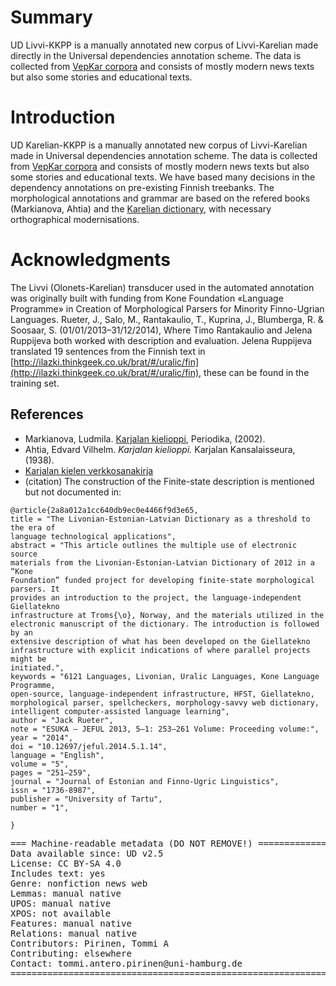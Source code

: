 # Summary

UD Livvi-KKPP is a manually annotated new corpus of Livvi-Karelian made directly
in the Universal dependencies annotation scheme. The data is collected from
[VepKar corpora](http://dictorpus.krc.karelia.ru/en/corpus/text) and consists of
mostly modern news texts but also some stories and educational texts.


# Introduction

UD Karelian-KKPP is a manually annotated new corpus of Livvi-Karelian made in
Universal dependencies annotation scheme. The data is collected from
[VepKar corpora](http://dictorpus.krc.karelia.ru/en/corpus/text) and consists of
mostly modern news texts but also some stories and educational texts. We have
based many decisions in the dependency annotations on pre-existing
Finnish treebanks. The morphological annotations and grammar are based on the
refered books (Markianova, Ahtia) and the [Karelian
dictionary](http://kaino.kotus.fi/cgi-bin/kks/karjala.cgi), with necessary
orthographical modernisations.


# Acknowledgments

The Livvi (Olonets-Karelian) transducer used in the automated annotation was
originally built with funding from Kone Foundation «Language Programme» in
Creation of Morphological Parsers for Minority Finno-Ugrian Languages. Rueter,
J., Salo, M., Rantakaulio, T., Kuprina, J., Blumberga, R. & Soosaar, S.
(01/01/2013–31/12/2014), Where Timo Rantakaulio and Jelena Ruppijeva both worked
with description and evaluation.  Jelena Ruppijeva translated 19 sentences from
the Finnish text in
[http://ilazki.thinkgeek.co.uk/brat/#/uralic/fin](http://ilazki.thinkgeek.co.uk/brat/#/uralic/fin),
these can be found in the training set.

## References

* Markianova, Ludmila. [Karjalan
  kielioppi](https://opastajat.net/opastus/opastus.html), Periodika, (2002).
* Ahtia, Edvard Vilhelm. *Karjalan kielioppi.* Karjalan Kansalaisseura, (1938).
* [Karjalan kielen
   verkkosanakirja](http://kaino.kotus.fi/cgi-bin/kks/kks_etusivu.cgi)
* (citation)
The construction of the Finite-state description is mentioned but not documented in:

```
@article{2a8a012a1cc640db9ec0e4466f9d3e65,
title = "The Livonian-Estonian-Latvian Dictionary as a threshold to the era of
language technological applications",
abstract = "This article outlines the multiple use of electronic source
materials from the Livonian-Estonian-Latvian Dictionary of 2012 in a “Kone
Foundation” funded project for developing finite-state morphological parsers. It
provides an introduction to the project, the language-independent Giellatekno
infrastructure at Troms{\o}, Norway, and the materials utilized in the
electronic manuscript of the dictionary. The introduction is followed by an
extensive description of what has been developed on the Giellatekno
infrastructure with explicit indications of where parallel projects might be
initiated.",
keywords = "6121 Languages, Livonian, Uralic Languages, Kone Language Programme,
open-source, language-independent infrastructure, HFST, Giellatekno,
morphological parser, spellcheckers, morphology-savvy web dictionary,
intelligent computer-assisted language learning",
author = "Jack Rueter",
note = "ESUKA – JEFUL 2013, 5–1: 253–261 Volume: Proceeding volume:",
year = "2014",
doi = "10.12697/jeful.2014.5.1.14",
language = "English",
volume = "5",
pages = "251–259",
journal = "Journal of Estonian and Finno-Ugric Linguistics",
issn = "1736-8987",
publisher = "University of Tartu",
number = "1",

}
```



<pre>
=== Machine-readable metadata (DO NOT REMOVE!) ================================
Data available since: UD v2.5
License: CC BY-SA 4.0
Includes text: yes
Genre: nonfiction news web
Lemmas: manual native
UPOS: manual native
XPOS: not available
Features: manual native
Relations: manual native
Contributors: Pirinen, Tommi A
Contributing: elsewhere
Contact: tommi.antero.pirinen@uni-hamburg.de
===============================================================================
</pre>
